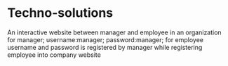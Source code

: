 # Techno-solutions
An interactive website between manager and employee in an organization
for manager;
username:manager;
password:manager;
for employee username and password is registered by manager while registering employee into company website
